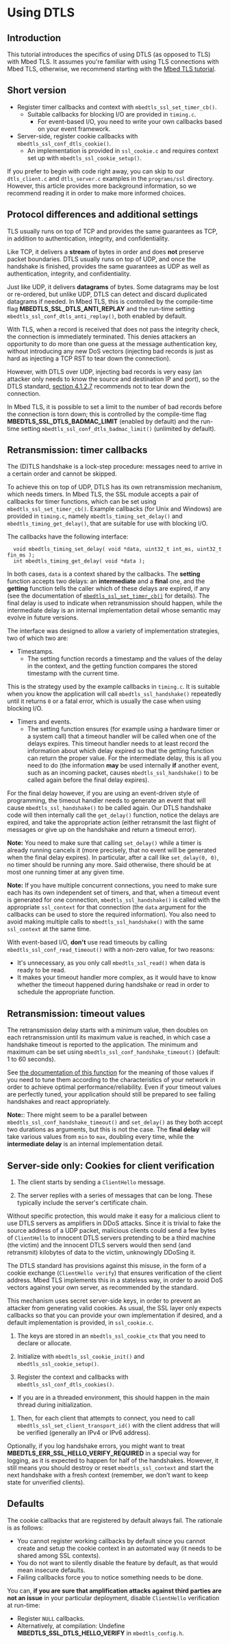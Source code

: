 # Using DTLS

## Introduction

This tutorial introduces the specifics of using DTLS (as opposed to TLS) with Mbed TLS. It assumes you're familiar with using TLS connections with Mbed TLS, otherwise, we recommend starting with the [Mbed TLS tutorial](mbedtls-tutorial.md).

## Short version

* Register timer callbacks and context with `mbedtls_ssl_set_timer_cb()`.
  * Suitable callbacks for blocking I/O are provided in `timing.c`.
    * For event-based I/O, you need to write your own callbacks based on your event framework.
* Server-side, register cookie callbacks with `mbedtls_ssl_conf_dtls_cookie()`.
   * An implementation is provided in `ssl_cookie.c` and requires context set up with `mbedtls_ssl_cookie_setup()`.

If you prefer to begin with code right away, you can skip to our `dtls_client.c` and `dtls_server.c` examples in the `programs/ssl` directory. However, this article provides more background information, so we recommend reading it in order to make more informed choices.

## Protocol differences and additional settings

TLS usually runs on top of TCP and provides the same guarantees as TCP, in addition to authentication, integrity, and confidentiality.

Like TCP, it delivers a **stream** of bytes in order and does **not** preserve packet boundaries. DTLS usually runs on top of UDP, and once the handshake is finished, provides the same guarantees as UDP as well as authentication, integrity, and confidentiality.

Just like UDP, it delivers **datagrams** of bytes. Some datagrams may be lost or re-ordered, but unlike UDP, DTLS can detect and discard duplicated datagrams if needed. In Mbed TLS, this is controlled by the compile-time flag **MBEDTLS_SSL_DTLS_ANTI_REPLAY** and the run-time setting `mbedtls_ssl_conf_dtls_anti_replay()`, both enabled by default.

With TLS, when a record is received that does not pass the integrity check, the connection is immediately terminated. This denies attackers an opportunity to do more than one guess at the message authentication key, without introducing any new DoS vectors (injecting bad records is just as hard as injecting a TCP RST to tear down the connection).

However, with DTLS over UDP, injecting bad records is very easy (an attacker only needs to know the source and destination IP and port), so the DTLS standard, [section 4.1.2.7](https://tools.ietf.org/html/rfc6347#section-4.1.2.7) recommends not to tear down the connection.

In Mbed TLS, it is possible to set a limit to the number of bad records before the connection is torn down; this is controlled by the compile-time flag **MBEDTLS_SSL_DTLS_BADMAC_LIMIT** (enabled by default) and the run-time setting `mbedtls_ssl_conf_dtls_badmac_limit()` (unlimited by default).

## Retransmission: timer callbacks

The (D)TLS handshake is a lock-step procedure: messages need to arrive in a certain order and cannot be skipped.

To achieve this on top of UDP, DTLS has its own retransmission mechanism, which needs timers. In Mbed TLS, the SSL module accepts a pair of callbacks for timer functions, which can be set using `mbedtls_ssl_set_timer_cb()`. Example callbacks (for Unix and Windows) are provided in `timing.c`, namely `mbedtls_timing_set_delay()` and `mbedtls_timing_get_delay()`, that are suitable for use with blocking I/O.

The callbacks have the following interface:
```
  void mbedtls_timing_set_delay( void *data, uint32_t int_ms, uint32_t fin_ms );
  int mbedtls_timing_get_delay( void *data );
```
In both cases, `data` is a context shared by the callbacks. The **setting** function accepts two delays: an **intermediate** and a **final** one, and the **getting** function tells the caller which of these delays are expired, if any (see the documentation of [`mbedtls_ssl_set_timer_cb()`](/api/ssl_8h.html#a335ee78886daf7f8fb369fa925b3cca8) for details). The final delay is used to indicate when retransmission should happen, while the intermediate delay is an internal implementation detail whose semantic may evolve in future versions.

The interface was designed to allow a variety of implementation strategies, two of which two are:

* Timestamps.
    * The setting function records a timestamp and the values of the delay in the context, and the getting function compares the stored timestamp with the current time.

This is the strategy used by the example callbacks in `timing.c`. It is suitable when you know the application will call `mbedtls_ssl_handshake()` repeatedly until it returns `0` or a fatal error, which is usually the case when using blocking I/O.

* Timers and events.
    * The setting function ensures (for example using a hardware timer or a system call) that a timeout handler will be called when one of the delays expires. This timeout handler needs to at least record the information about which delay expired so that the getting function can return the proper value. For the intermediate delay, this is all you need to do (the information **may** be used internally **if** another event, such as an incoming packet, causes `mbedtls_ssl_handshake()` to be called again before the final delay expires).

For the final delay however, if you are using an event-driven style of programming, the timeout handler needs to generate an event that will cause `mbedtls_ssl_handshake()` to be called again. Our DTLS handshake code will then internally call the `get_delay()` function, notice the delays are expired, and take the appropriate action (either retransmit the last flight of messages or give up on the handshake and return a timeout error).

<span class="notes">**Note:** You need to make sure that calling `set_delay()` while a timer is already running cancels it (more precisely, that no event will be generated when the final delay expires). In particular, after a call like `set_delay(0, 0)`, no timer should be running any more. Said otherwise, there should be at most one running timer at any given time.</span>

<span class="notes">**Note:** If you have multiple concurrent connections, you need to make sure each has its own independent set of timers, and that, when a timeout event is generated for one connection, `mbedtls_ssl_handshake()` is called with the appropriate `ssl_context` for that connection (the `data` argument for the callbacks can be used to store the required information). You also need to avoid making multiple calls to `mbedtls_ssl_handshake()` with the same `ssl_context` at the same time.</span>

With event-based I/O, **don't** use read timeouts by calling `mbedtls_ssl_conf_read_timeout()` with a non-zero value, for two reasons:

* It's unnecessary, as you only call `mbedtls_ssl_read()` when data is ready to be read.
* It makes your timeout handler more complex, as it would have to know whether the timeout happened during handshake or read in order to schedule the appropriate function.

## Retransmission: timeout values

The retransmission delay starts with a minimum value, then doubles on each retransmission until its maximum value is reached, in which case a handshake timeout is reported to the application. The minimum and maximum can be set using `mbedtls_ssl_conf_handshake_timeout()` (default: 1 to 60 seconds).

See [the documentation of this function](https://github.com/ARMmbed/mbedtls/blob/edb1a483971c836e84e95d7b73ee39bd6b450675/include/mbedtls/ssl.h#L1300) for the meaning of those values if you need to tune them according to the characteristics of your network in order to achieve optimal performance/reliability. Even if your timeout values are perfectly tuned, your application should still be prepared to see failing handshakes and react appropriately.

<span class="notes">**Note:**: There might seem to be a parallel between `mbedtls_ssl_conf_handshake_timeout()` and `set_delay()` as they both accept two durations as arguments, but this is not the case. The **final delay** will take various values from `min` to `max`, doubling every time, while the **intermediate delay** is an internal implementation detail.</span>

## Server-side only: Cookies for client verification

1. The client starts by sending a `ClientHello` message.

1. The server replies with a series of messages that can be long. These typically include the server's certificate chain.

Without specific protection, this would make it easy for a malicious client to use DTLS servers as amplifiers in DDoS attacks. Since it is trivial to fake the source address of a UDP packet, malicious clients could send a few bytes of `ClientHello` to innocent DTLS servers pretending to be a third machine (the victim) and the innocent DTLS servers would then send (and retransmit) kilobytes of data to the victim, unknowingly DDoSing it.

The DTLS standard has provisions against this misuse, in the form of a cookie exchange (`ClientHello verify`) that ensures verification of the client address. Mbed TLS implements this in a stateless way, in order to avoid DoS vectors against your own server, as recommended by the standard.

This mechanism uses secret server-side keys, in order to prevent an attacker from generating valid cookies. As usual, the SSL layer only expects callbacks so that you can provide your own implementation if desired, and a default implementation is provided, in `ssl_cookie.c`.

1. The keys are stored in an `mbedtls_ssl_cookie_ctx` that you need to declare or allocate.

1. Initialize with `mbedtls_ssl_cookie_init()` and `mbedtls_ssl_cookie_setup()`.

1. Register the context and callbacks with `mbedtls_ssl_conf_dtls_cookies()`.
  * If you are in a threaded environment, this should happen in the main thread during initialization.

1. Then, for each client that attempts to connect, you need to call `mbedtls_ssl_set_client_transport_id()` with the client address that will be verified (generally an IPv4 or IPv6 address).

Optionally, if you log handshake errors, you might want to treat **MBEDTLS_ERR_SSL_HELLO_VERIFY_REQUIRED** in a special way for logging, as it is expected to happen for half of the handshakes. However, it still means you should destroy or reset `mbedtls_ssl_context` and start the next handshake with a fresh context (remember, we don't want to keep state for unverified clients).

## Defaults

The cookie callbacks that are registered by default always fail. The rationale is as follows:

* You cannot register working callbacks by default since you cannot create and setup the cookie context in an automated way (it needs to be shared among SSL contexts).
* You do not want to silently disable the feature by default, as that would mean insecure defaults.
* Failing callbacks force you to notice something needs to be done.

You can, **if you are sure that amplification attacks against third parties are not an issue** in your particular deployment, disable `ClientHello` verification at run-time:

* Register `NULL` callbacks.
* Alternatively, at compilation: Undefine **MBEDTLS_SSL_DTLS_HELLO_VERIFY** in `mbedtls_config.h`.

<!---",dtls-tutorial,"Article on the DTLS implementation inside Mbed TLS",,"dtls, tutorial",published,"2015-07-24 08:51:00",2,17496,"2016-02-17 17:31:00","Manuel PÃgouriÃ-Gonnard"--->
